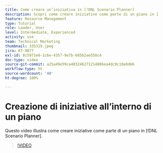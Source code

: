 ```yaml
---
title: Come creare un’iniziativa in [!DNL Scenario Planner]
description: Scopri come creare iniziative come parte di un piano in [!DNL Scenario Planner].
feature: Resource Management
type: Tutorial
role: Leader, User
level: Intermediate, Experienced
activity: use
team: Technical Marketing
thumbnail: 335319.jpeg
jira: KT-9077
exl-id: 8c5971e6-1c6e-4357-9e7b-685b2ae558c4
doc-type: video
source-git-commit: a25a49e59ca483246271214886ea4dc9c10e8d66
workflow-type: ht
source-wordcount: '40'
ht-degree: 100%

---
```


# Creazione di iniziative all’interno di un piano

Questo video illustra come creare iniziative come parte di un piano in [!DNL Scenario Planner].

>[!VIDEO](https://video.tv.adobe.com/v/335319/?quality=12&learn=on)
